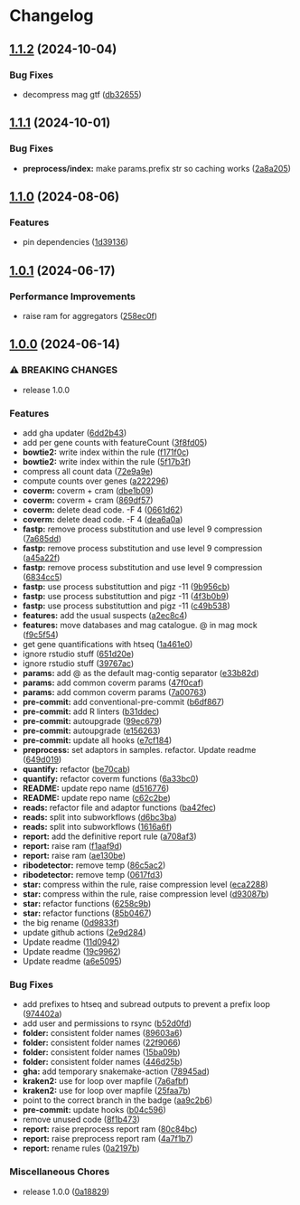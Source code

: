 # Changelog

## [1.1.2](https://github.com/3d-omics/mt_quant/compare/v1.1.1...v1.1.2) (2024-10-04)


### Bug Fixes

* decompress mag gtf ([db32655](https://github.com/3d-omics/mt_quant/commit/db326551766029df7006b34f6637a85f4e3e868e))

## [1.1.1](https://github.com/3d-omics/mt_quant/compare/v1.1.0...v1.1.1) (2024-10-01)


### Bug Fixes

* **preprocess/index:** make params.prefix str so caching works ([2a8a205](https://github.com/3d-omics/mt_quant/commit/2a8a205bb9f506c0716ab954bee1e90db7e3056d))

## [1.1.0](https://github.com/3d-omics/mt_quant/compare/v1.0.1...v1.1.0) (2024-08-06)


### Features

* pin dependencies ([1d39136](https://github.com/3d-omics/mt_quant/commit/1d3913637838651520d2a5f7c69820ea1e017b10))

## [1.0.1](https://github.com/3d-omics/mt_quant/compare/v1.0.0...v1.0.1) (2024-06-17)


### Performance Improvements

* raise ram for aggregators ([258ec0f](https://github.com/3d-omics/mt_quant/commit/258ec0f5e3066ffa680247cf6766239f5c3e4116))

## [1.0.0](https://github.com/3d-omics/mt_quant/compare/0.0.1...v1.0.0) (2024-06-14)


### ⚠ BREAKING CHANGES

* release 1.0.0

### Features

* add gha updater ([6dd2b43](https://github.com/3d-omics/mt_quant/commit/6dd2b43bb7d3ed4bd4f3c8942bf8a1f1abc12c90))
* add per gene counts with featureCount ([3f8fd05](https://github.com/3d-omics/mt_quant/commit/3f8fd05688d09444ba8ec70d9a28739df4b7c1e2))
* **bowtie2:** write index within the rule ([f171f0c](https://github.com/3d-omics/mt_quant/commit/f171f0cfca075181830cc1d87de92e966ac85dd3))
* **bowtie2:** write index within the rule ([5f17b3f](https://github.com/3d-omics/mt_quant/commit/5f17b3f3ee87f20b56b7c88fb07e76fea4357f9b))
* compress all count data ([72e9a9e](https://github.com/3d-omics/mt_quant/commit/72e9a9e9c4579c9739fcad053962e3587012343d))
* compute counts over genes ([a222296](https://github.com/3d-omics/mt_quant/commit/a2222960e94e70a3e699e3e3f9de6a24163f1da2))
* **coverm:** coverm + cram ([dbe1b09](https://github.com/3d-omics/mt_quant/commit/dbe1b09b9f013bcc915bf41799b5e695faee5535))
* **coverm:** coverm + cram ([869df57](https://github.com/3d-omics/mt_quant/commit/869df5702d65fc699c8a4f7b5fdd9cab3f28907d))
* **coverm:** delete dead code. -F 4 ([0661d62](https://github.com/3d-omics/mt_quant/commit/0661d62ca53ea777f63668b00061f5215214f776))
* **coverm:** delete dead code. -F 4 ([dea6a0a](https://github.com/3d-omics/mt_quant/commit/dea6a0a98869d59f7135c5061b946ef292b755be))
* **fastp:** remove process substitution and use level 9 compression ([7a685dd](https://github.com/3d-omics/mt_quant/commit/7a685ddb0e79a52f2f852c109de832e4ca3b007a))
* **fastp:** remove process substitution and use level 9 compression ([a45a22f](https://github.com/3d-omics/mt_quant/commit/a45a22f5ca29fac1fb19203f097a1718f86bc0ab))
* **fastp:** remove process substitution and use level 9 compression ([6834cc5](https://github.com/3d-omics/mt_quant/commit/6834cc5c2797e27af0aa62244933f6b5cd564da7))
* **fastp:** use process substituttion and pigz -11 ([9b956cb](https://github.com/3d-omics/mt_quant/commit/9b956cbbc0fe7964c24d2c068513eba1ed48dccc))
* **fastp:** use process substituttion and pigz -11 ([4f3b0b9](https://github.com/3d-omics/mt_quant/commit/4f3b0b98f43eb8f81140ad9dad73eb127674531f))
* **fastp:** use process substituttion and pigz -11 ([c49b538](https://github.com/3d-omics/mt_quant/commit/c49b5384099557ee6d989f20ee3422cd66b3c34b))
* **features:** add the usual suspects ([a2ec8c4](https://github.com/3d-omics/mt_quant/commit/a2ec8c4b6b2a21c1bee50006423c4f38da300ec9))
* **features:** move databases and mag catalogue. @ in mag mock ([f9c5f54](https://github.com/3d-omics/mt_quant/commit/f9c5f549a8c34ed35de28db30de68ac8fd45eea1))
* get gene quantifications with htseq ([1a461e0](https://github.com/3d-omics/mt_quant/commit/1a461e0879f42ee95bb086f08c4f33554a80e29d))
* ignore rstudio stuff ([651d20e](https://github.com/3d-omics/mt_quant/commit/651d20edf85eb4ddfa3f83a84f90989558aa1a52))
* ignore rstudio stuff ([39767ac](https://github.com/3d-omics/mt_quant/commit/39767ac343d11158083f946f0353618ea14349d6))
* **params:** add @ as the default mag-contig separator ([e33b82d](https://github.com/3d-omics/mt_quant/commit/e33b82dd02fb62170fc202ec1721e9762209cb35))
* **params:** add common coverm params ([47f0caf](https://github.com/3d-omics/mt_quant/commit/47f0cafd143982239d511d35f9bbcd4f9e41e316))
* **params:** add common coverm params ([7a00763](https://github.com/3d-omics/mt_quant/commit/7a007635e6897a4f15d88215fa48426cc8bde8a0))
* **pre-commit:** add conventional-pre-commit ([b6df867](https://github.com/3d-omics/mt_quant/commit/b6df8674d963a2ba7d1fe0583828194df1624ecb))
* **pre-commit:** add R linters ([b31ddec](https://github.com/3d-omics/mt_quant/commit/b31ddecda5e91fc55900cbcbe8b41ef2b98a9e3b))
* **pre-commit:** autoupgrade ([99ec679](https://github.com/3d-omics/mt_quant/commit/99ec679e711dc425bf487f14e4c79868ce31d72a))
* **pre-commit:** autoupgrade ([e156263](https://github.com/3d-omics/mt_quant/commit/e156263a69667677f4760bf018590d05728762ce))
* **pre-commit:** update all hooks ([e7cf184](https://github.com/3d-omics/mt_quant/commit/e7cf18403a6306b994d32b35ddf61344ad3583e1))
* **preprocess:** set adaptors in samples. refactor. Update readme ([649d019](https://github.com/3d-omics/mt_quant/commit/649d019b6e6f6ce8e7bfb789767a43c213876969))
* **quantify:** refactor ([be70cab](https://github.com/3d-omics/mt_quant/commit/be70cabfb377b6b8237ead3d4726ae74d1ad3172))
* **quantify:** refactor coverm functions ([6a33bc0](https://github.com/3d-omics/mt_quant/commit/6a33bc069070d80a994bda0076ec107bbe41c7c7))
* **README:** update repo name ([d516776](https://github.com/3d-omics/mt_quant/commit/d516776f75ac68061385800ffbc22120942eab08))
* **README:** update repo name ([c62c2be](https://github.com/3d-omics/mt_quant/commit/c62c2bead2af9c64f7388df5add11fc581db2ab6))
* **reads:** refactor file and adaptor functions ([ba42fec](https://github.com/3d-omics/mt_quant/commit/ba42fec6e1849b4317129ab10ecfecde04cdbea2))
* **reads:** split into subworkflows ([d6bc3ba](https://github.com/3d-omics/mt_quant/commit/d6bc3ba79d5c5f68ea988b2eeed38041f4056ed8))
* **reads:** split into subworkflows ([1616a6f](https://github.com/3d-omics/mt_quant/commit/1616a6fee0eac01e1cdd3327aea7eefd5f9f738c))
* **report:** add the definitive report rule ([a708af3](https://github.com/3d-omics/mt_quant/commit/a708af34180038491648991011c8181eae133ea1))
* **report:** raise ram ([f1aaf9d](https://github.com/3d-omics/mt_quant/commit/f1aaf9dc882f918631335b0f6e08d21c24f83836))
* **report:** raise ram ([ae130be](https://github.com/3d-omics/mt_quant/commit/ae130bef10146a505e157829a44d52840fa09fae))
* **ribodetector:** remove temp ([86c5ac2](https://github.com/3d-omics/mt_quant/commit/86c5ac2a432bd31fdc04f44af833b6de9ff762b9))
* **ribodetector:** remove temp ([0617fd3](https://github.com/3d-omics/mt_quant/commit/0617fd3b0d217a7a4a4937abf3929ee2482f8b41))
* **star:** compress within the rule, raise compression level ([eca2288](https://github.com/3d-omics/mt_quant/commit/eca2288bf7c5d7b85b2a7c3ac4fed052d3bb661a))
* **star:** compress within the rule, raise compression level ([d93087b](https://github.com/3d-omics/mt_quant/commit/d93087b4743aee0075380f58f3fe77e870ad33b8))
* **star:** refactor functions ([6258c9b](https://github.com/3d-omics/mt_quant/commit/6258c9bc70b8f69db39e539c4951d5585d656414))
* **star:** refactor functions ([85b0467](https://github.com/3d-omics/mt_quant/commit/85b0467e5560ed1c72e46b149866c6285d3475a2))
* the big rename ([0d9833f](https://github.com/3d-omics/mt_quant/commit/0d9833fe902111347c15a5afe802426511a09fb0))
* update github actions ([2e9d284](https://github.com/3d-omics/mt_quant/commit/2e9d284670ef676e177879990a4da0b568331deb))
* Update readme ([11d0942](https://github.com/3d-omics/mt_quant/commit/11d0942d89b37f5dc074fa37f8bcc2c2f7b9a29a))
* Update readme ([19c9962](https://github.com/3d-omics/mt_quant/commit/19c9962954ac761f07e70195353abd23893b8ddd))
* Update readme ([a6e5095](https://github.com/3d-omics/mt_quant/commit/a6e5095edb1fc0bdddf980097b7c64e5ba3bcfb1))


### Bug Fixes

* add prefixes to htseq and subread outputs to prevent a prefix loop ([974402a](https://github.com/3d-omics/mt_quant/commit/974402af461a49b32e796725ecc51129874caa8b))
* add user and permissions to rsync ([b52d0fd](https://github.com/3d-omics/mt_quant/commit/b52d0fd3a81ee0adb3d17830879e6b0cf5f2cf18))
* **folder:** consistent folder names ([89603a6](https://github.com/3d-omics/mt_quant/commit/89603a66b069a4a78d24cee29d251698153ff33a))
* **folder:** consistent folder names ([22f9066](https://github.com/3d-omics/mt_quant/commit/22f906638e00b7709d38ce9721f0e94faee23569))
* **folder:** consistent folder names ([15ba09b](https://github.com/3d-omics/mt_quant/commit/15ba09b84c9261807c1470123660efeda75889f8))
* **folder:** consistent folder names ([446d25b](https://github.com/3d-omics/mt_quant/commit/446d25bf6a1a97e9bf227285e05b42f6cddd16cc))
* **gha:** add temporary snakemake-action ([78945ad](https://github.com/3d-omics/mt_quant/commit/78945add1fe942dde7918529a1f8f7396a282c13))
* **kraken2:** use for loop over mapfile ([7a6afbf](https://github.com/3d-omics/mt_quant/commit/7a6afbfcada8a51542bc48189b206d868261e02b))
* **kraken2:** use for loop over mapfile ([25faa7b](https://github.com/3d-omics/mt_quant/commit/25faa7bbb4fa8f1f3354f1734c280f152a5ac81e))
* point to the correct branch in the badge ([aa9c2b6](https://github.com/3d-omics/mt_quant/commit/aa9c2b6bbb3bd67f2da2d7e380367cd6eff82934))
* **pre-commit:** update hooks ([b04c596](https://github.com/3d-omics/mt_quant/commit/b04c596b9a81aa46656ec165b0e133278d05e4c5))
* remove unused code ([8f1b473](https://github.com/3d-omics/mt_quant/commit/8f1b4734df885ed1f4a53a08eab8edced510181d))
* **report:** raise preprocess report ram ([80c84bc](https://github.com/3d-omics/mt_quant/commit/80c84bcd31235b7181c633e03933a67f04811f7c))
* **report:** raise preprocess report ram ([4a7f1b7](https://github.com/3d-omics/mt_quant/commit/4a7f1b73500aa95718df6832d8a9f992a385dd26))
* **report:** rename rules ([0a2197b](https://github.com/3d-omics/mt_quant/commit/0a2197bcfa49d2b45ee41f9c4df1d504c03cbbf5))


### Miscellaneous Chores

* release 1.0.0 ([0a18829](https://github.com/3d-omics/mt_quant/commit/0a1882919a09db7cdfb57f5d014bb15ab5c8dba3))
